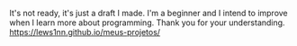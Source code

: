 It's not ready, it's just a draft I made. I'm a beginner and I intend to improve when I learn more about programming. Thank you for your understanding.
https://lews1nn.github.io/meus-projetos/
